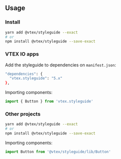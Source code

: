 ## Usage

### Install

```sh noeditor static
yarn add @vtex/styleguide --exact
# or
npm install @vtex/styleguide --save-exact
```

### VTEX IO apps

Add the styleguide to dependencies on `manifest.json`:

```sh noeditor static
"dependencies": {
  "vtex.styleguide": "5.x"
},
```

Importing components:

```js noeditor static
import { Button } from 'vtex.styleguide'
```

### Other projects

```sh noeditor static
yarn add @vtex/styleguide --exact
# or
npm install @vtex/styleguide --save-exact
```

Importing components:

```js noeditor static
import Button from '@vtex/styleguide/lib/Button'
```